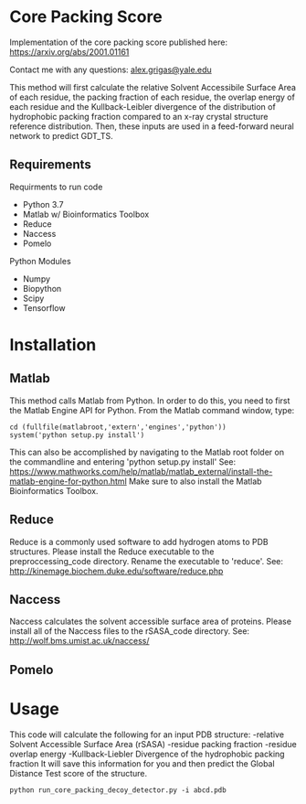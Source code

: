 # Core Packing Score
Implementation of the core packing score published here: https://arxiv.org/abs/2001.01161

Contact me with any questions: alex.grigas@yale.edu

This method will first calculate the relative Solvent Accessibile Surface Area of each residue, the packing fraction of each residue, the overlap energy of each residue and the Kullback-Leibler divergence of the distribution of hydrophobic packing fraction compared to an x-ray crystal structure reference distribution. Then, these inputs are used in a feed-forward neural network to predict GDT_TS.

## Requirements
Requirments to run code

- Python 3.7
- Matlab w/ Bioinformatics Toolbox
- Reduce
- Naccess
- Pomelo

Python Modules
- Numpy
- Biopython
- Scipy
- Tensorflow

# Installation

## Matlab
This method calls Matlab from Python. In order to do this, you need to first the Matlab Engine API for Python. From the Matlab command window, type:
```
cd (fullfile(matlabroot,'extern','engines','python'))
system('python setup.py install')
```
This can also be accomplished by navigating to the Matlab root folder on the commandline and entering 'python setup.py install'
See: https://www.mathworks.com/help/matlab/matlab_external/install-the-matlab-engine-for-python.html
Make sure to also install the Matlab Bioinformatics Toolbox.

## Reduce
Reduce is a commonly used software to add hydrogen atoms to PDB structures. Please install the Reduce executable to the preproccessing_code directory. Rename the executable to 'reduce'. See: http://kinemage.biochem.duke.edu/software/reduce.php

## Naccess
Naccess calculates the solvent accessible surface area of proteins. Please install all of the Naccess files to the rSASA_code directory.
See: http://wolf.bms.umist.ac.uk/naccess/

## Pomelo

# Usage
This code will calculate the following for an input PDB structure:
-relative Solvent Accessible Surface Area (rSASA)
-residue packing fraction
-residue overlap energy
-Kullback-Liebler Divergence of the hydrophobic packing fraction
It will save this information for you and then predict the Global Distance Test score of the structure.
```
python run_core_packing_decoy_detector.py -i abcd.pdb
```
